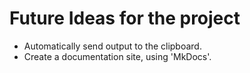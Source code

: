 # Future Ideas for the project

- Automatically send output to the clipboard.
- Create a documentation site, using 'MkDocs'.
